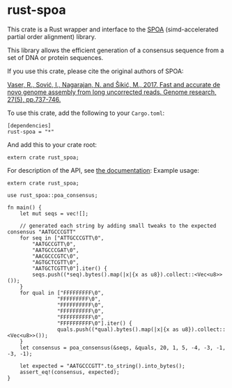 # rust-spoa

This crate is a Rust wrapper and interface to the [SPOA](https://github.com/rvaser/spoa) (simd-accelerated partial order alignment) library.

This library allows the efficient generation of a consensus sequence from a set of DNA or protein sequences.

If you use this crate, please cite the original authors of SPOA:

[Vaser, R., Sović, I., Nagarajan, N. and Šikić, M., 2017. Fast and accurate de novo genome assembly from long uncorrected reads. Genome research, 27(5), pp.737-746.](https://genome.cshlp.org/content/27/5/737)

To use this crate, add the following to your ```Cargo.toml```:

```
[dependencies]
rust-spoa = "*"
```

And add this to your crate root:

```
extern crate rust_spoa;
```

For description of the API, see [the documentation](https://docs.rs/rust-spoa/0.2.4/rust_spoa/):
Example usage:

```
extern crate rust_spoa;

use rust_spoa::poa_consensus;

fn main() {
    let mut seqs = vec![];

    // generated each string by adding small tweaks to the expected consensus "AATGCCCGTT"
    for seq in ["ATTGCCCGTT\0",
        "AATGCCGTT\0",
        "AATGCCCGAT\0",
        "AACGCCCGTC\0",
        "AGTGCTCGTT\0",
        "AATGCTCGTT\0"].iter() {
        seqs.push((*seq).bytes().map(|x|{x as u8}).collect::<Vec<u8>>());
    }
    for qual in ["FFFFFFFFF\0",
                "FFFFFFFFF\0",
                "FFFFFFFFFF\0",
                "FFFFFFFFFF\0",
                "FFFFFFFFFF\0",
                "FFFFFFFFFF\0"].iter() {
                quals.push((*qual).bytes().map(|x|{x as u8}).collect::<Vec<u8>>());
    }
    let consensus = poa_consensus(&seqs, &quals, 20, 1, 5, -4, -3, -1, -3, -1);

    let expected = "AATGCCCGTT".to_string().into_bytes();
    assert_eq!(consensus, expected);
}

```
